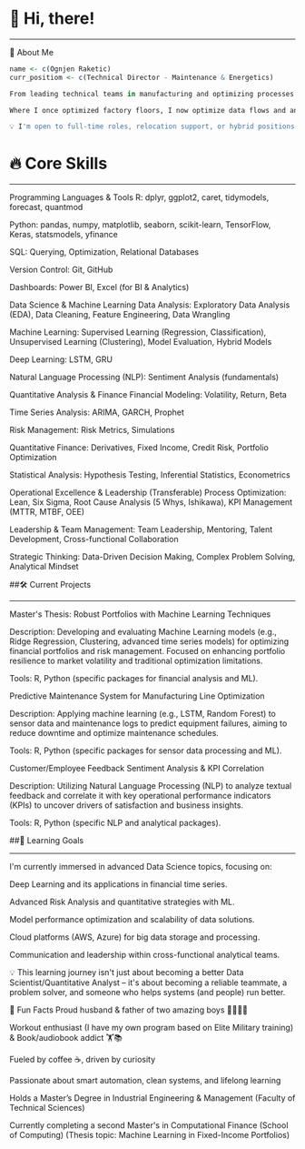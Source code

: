 # 👋 Hi, there!
_______________________________
🚀 About Me
```r
name <- c(Ognjen Raketic)
curr_positiom <- c(Technical Director - Maintenance & Energetics)

From leading technical teams in manufacturing and optimizing processes to deep-diving into financial data and applying machine learning – my journey reflects a passion for extracting insights and solving complex problems using data.

Where I once optimized factory floors, I now optimize data flows and analytical models. Where I once resolved physical bottlenecks, I now identify and resolve data frictions and algorithmic challenges. Driven by industrial engineering's precision, financial quantitative rigor, and the joy of continuous improvement, I'm building the bridge between operational excellence and data-driven digital transformation.

💡 I'm open to full-time roles, relocation support, or hybrid positions based in Austria. Let's connect and explore how I can bring value to your Data Science or Quantitative Analysis team from day one.
```
# 🔥 Core Skills
________________
Programming Languages & Tools
R: dplyr, ggplot2, caret, tidymodels, forecast, quantmod

Python: pandas, numpy, matplotlib, seaborn, scikit-learn, TensorFlow, Keras, statsmodels, yfinance

SQL: Querying, Optimization, Relational Databases

Version Control: Git, GitHub

Dashboards: Power BI, Excel (for BI & Analytics)

Data Science & Machine Learning
Data Analysis: Exploratory Data Analysis (EDA), Data Cleaning, Feature Engineering, Data Wrangling

Machine Learning: Supervised Learning (Regression, Classification), Unsupervised Learning (Clustering), Model Evaluation, Hybrid Models

Deep Learning: LSTM, GRU

Natural Language Processing (NLP): Sentiment Analysis (fundamentals)

Quantitative Analysis & Finance
Financial Modeling: Volatility, Return, Beta

Time Series Analysis: ARIMA, GARCH, Prophet

Risk Management: Risk Metrics, Simulations

Quantitative Finance: Derivatives, Fixed Income, Credit Risk, Portfolio Optimization

Statistical Analysis: Hypothesis Testing, Inferential Statistics, Econometrics

Operational Excellence & Leadership (Transferable)
Process Optimization: Lean, Six Sigma, Root Cause Analysis (5 Whys, Ishikawa), KPI Management (MTTR, MTBF, OEE)

Leadership & Team Management: Team Leadership, Mentoring, Talent Development, Cross-functional Collaboration

Strategic Thinking: Data-Driven Decision Making, Complex Problem Solving, Analytical Mindset

##🛠️ Current Projects
_____________________
Master's Thesis: Robust Portfolios with Machine Learning Techniques

Description: Developing and evaluating Machine Learning models (e.g., Ridge Regression, Clustering, advanced time series models) for optimizing financial portfolios and risk management. Focused on enhancing portfolio resilience to market volatility and traditional optimization limitations.

Tools: R, Python (specific packages for financial analysis and ML).

Predictive Maintenance System for Manufacturing Line Optimization

Description: Applying machine learning (e.g., LSTM, Random Forest) to sensor data and maintenance logs to predict equipment failures, aiming to reduce downtime and optimize maintenance schedules.

Tools: R, Python (specific packages for sensor data processing and ML).

Customer/Employee Feedback Sentiment Analysis & KPI Correlation

Description: Utilizing Natural Language Processing (NLP) to analyze textual feedback and correlate it with key operational performance indicators (KPIs) to uncover drivers of satisfaction and business insights.

Tools: R, Python (specific NLP and analytical packages).

##🌱 Learning Goals
____________________
I'm currently immersed in advanced Data Science topics, focusing on:

Deep Learning and its applications in financial time series.

Advanced Risk Analysis and quantitative strategies with ML.

Model performance optimization and scalability of data solutions.

Cloud platforms (AWS, Azure) for big data storage and processing.

Communication and leadership within cross-functional analytical teams.

💡 This learning journey isn't just about becoming a better Data Scientist/Quantitative Analyst – it's about becoming a reliable teammate, a problem solver, and someone who helps systems (and people) run better.

🎯 Fun Facts
Proud husband & father of two amazing boys 👨‍👩‍👦‍👦

Workout enthusiast (I have my own program based on Elite Military training) & Book/audiobook addict 🏋️📚

Fueled by coffee ☕, driven by curiosity

Passionate about smart automation, clean systems, and lifelong learning

Holds a Master’s Degree in Industrial Engineering & Management (Faculty of Technical Sciences)

Currently completing a second Master's in Computational Finance (School of Computing) (Thesis topic: Machine Learning in Fixed-Income Portfolios)

